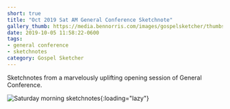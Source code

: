 ```yaml
---
short: true
title: "Oct 2019 Sat AM General Conference Sketchnote"
gallery_thumb: https://media.bennorris.com/images/gospelsketcher/thumbs/oct-19-1-sat-am.jpg
date: 2019-10-05 11:58:22-0600
tags:
- general conference
- sketchnotes
category: Gospel Sketcher
---
```


Sketchnotes from a marvelously uplifting opening session of General Conference.

![Saturday morning sketchnotes](https://media.bennorris.com/images/gospelsketcher/general-conference/oct-2019/oct-19-1-sat-am.jpg){:loading="lazy"}
